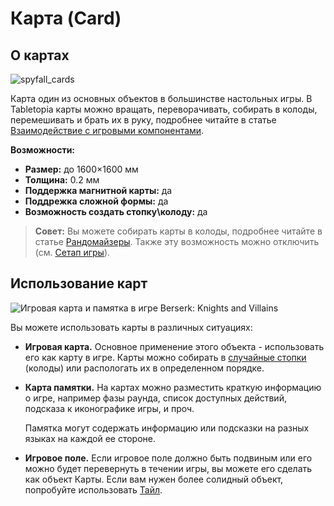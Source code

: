 # Карта (Card)

## О картах

![spyfall_cards](http://help.tabletopia.com/wp-content/uploads/2015/06/spyfall_card.png)

Карта один из основных объектов в большинстве настольных игры. В Tabletopia карты можно вращать, переворачивать, собирать в колоды, перемешивать и брать их в руку, подробнее читайте в статье [Взаимодействие с игровыми компонентами](../../playground/actions-with-game-objects.md).

**Возможности:**

* **Размер:** до 1600&#215;1600 мм
* **Толщина:** 0.2 мм
* **Поддержка магнитной карты:** да
* **Поддрежка сложной формы:** да
* **Возможность создать стопку\колоду:** да

> **Совет:** Вы можете собирать карты в колоды, подробнее читайте в статье [Рандомайзеры](../enhance/randomizers.md). Также эту возможность можно отключить (см. [Сетап игры](../games/game-setups.md)).

## Использование карт

![Игровая карта и памятка в игре Berserk: Knights and Villains](http://help.tabletopia.com/wp-content/uploads/2015/06/berserk_cards-320x413.png)

Вы можете использовать карты в различных ситуациях:

* **Игровая карта.** Основное применение этого объекта - использовать его как карту в игре. Карты можно собирать в [случайные стопки](../enhance/randomizers.md) (колоды) или распологать их в определенном порядке.

* **Карта памятки.** На картах можно разместить краткую информацию о игре, например фазы раунда, список доступных действий, подсказа к иконографике игры, и проч.

    Памятка могут содержать информацию или подсказки на разных языках на каждой ее стороне.

* **Игровое поле.** Если игровое поле должно быть подвиным или его можно будет перевернуть в течении игры, вы можете его сделать как объект Карты. Если вам нужен более солидный объект, попробуйте использовать [Тайл](tile.md).